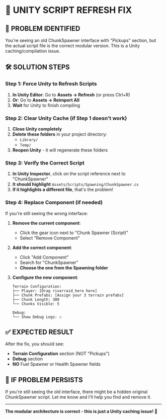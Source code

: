 # 🔄 UNITY SCRIPT REFRESH FIX

## 🎯 **PROBLEM IDENTIFIED**

You're seeing an old ChunkSpawner interface with "Pickups" section, but the actual script file is the correct modular version. This is a Unity caching/compilation issue.

## 🛠️ **SOLUTION STEPS**

### **Step 1: Force Unity to Refresh Scripts**

1. **In Unity Editor**: Go to **Assets → Refresh** (or press Ctrl+R)
2. **Or**: Go to **Assets → Reimport All**
3. **Wait** for Unity to finish compiling

### **Step 2: Clear Unity Cache (if Step 1 doesn't work)**

1. **Close Unity completely**
2. **Delete these folders** in your project directory:
   - `Library/`
   - `Temp/`
3. **Reopen Unity** - it will regenerate these folders

### **Step 3: Verify the Correct Script**

1. **In Unity Inspector**, click on the script reference next to "ChunkSpawner"
2. **It should highlight** `Assets/Scripts/Spawning/ChunkSpawner.cs`
3. **If it highlights a different file**, that's the problem!

### **Step 4: Replace Component (if needed)**

If you're still seeing the wrong interface:

1. **Remove the current component**:
   - Click the gear icon next to "Chunk Spawner (Script)"
   - Select "Remove Component"

2. **Add the correct component**:
   - Click "Add Component"
   - Search for "ChunkSpawner"
   - **Choose the one from the Spawning folder**

3. **Configure the new component**:
   ```
   Terrain Configuration:
   ├── Player: [Drag riverraid_hero here]
   ├── Chunk Prefabs: [Assign your 3 terrain prefabs]
   ├── Chunk Length: 300
   └── Chunks Visible: 5
   
   Debug:
   └── Show Debug Logs: ☐
   ```

## ✅ **EXPECTED RESULT**

After the fix, you should see:
- **Terrain Configuration** section (NOT "Pickups")
- **Debug** section
- **NO** Fuel Spawner or Health Spawner fields

## 🚨 **IF PROBLEM PERSISTS**

If you're still seeing the old interface, there might be a hidden original ChunkSpawner script. Let me know and I'll help you find and remove it.

---

**The modular architecture is correct - this is just a Unity caching issue! 🔧**

